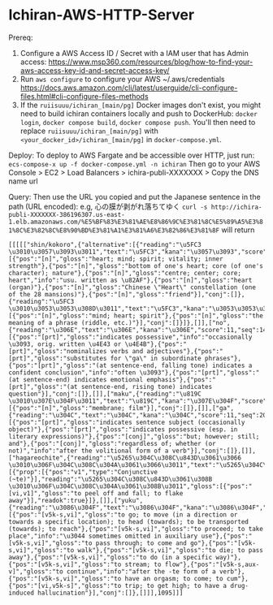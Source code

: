 # Ichiran-AWS-HTTP-Server

Prereq: 
1. Configure a AWS Access ID / Secret with a IAM user that has Admin access: https://www.msp360.com/resources/blog/how-to-find-your-aws-access-key-id-and-secret-access-key/ 
2. Run `aws configure` to configure your AWS ~/.aws/credentials https://docs.aws.amazon.com/cli/latest/userguide/cli-configure-files.html#cli-configure-files-methods
3. If the `ruiisuuu/ichiran_[main/pg]` Docker images don't exist, you might need to build ichiran containers locally and push to DockerHub: `docker login`, `docker compose build`, `docker compose push`. You'll then need to replace `ruiisuuu/ichiran_[main/pg]` with `<your_docker_id>/ichiran_[main/pg]` in `docker-compose.yml`.

Deploy:
To deploy to AWS Fargate and be accessible over HTTP, just run: `ecs-compose-x up -f docker-compose.yml -n ichiran`
Then go to your AWS Console > EC2 > Load Balancers > ichira-publi-XXXXXXX > Copy the DNS name url

Query:
Then use the URL you copied and put the Japanese sentence in the path (URL encoded): 
e.g, 心の膜が剥がれ落ちてゆく
`curl -s http://ichira-publi-XXXXXXX-386196307.us-east-1.elb.amazonaws.com/%E5%BF%83%E3%81%AE%E8%86%9C%E3%81%8C%E5%89%A5%E3%81%8C%E3%82%8C%E8%90%BD%E3%81%A1%E3%81%A6%E3%82%86%E3%81%8F`
will return
```
[[[[["shin/kokoro",{"alternative":[{"reading":"\u5FC3 \u3010\u3057\u3093\u3011","text":"\u5FC3","kana":"\u3057\u3093","score":16,"seq":1595125,"gloss":[{"pos":"[n]","gloss":"heart; mind; spirit; vitality; inner strength"},{"pos":"[n]","gloss":"bottom of one's heart; core (of one's character); nature"},{"pos":"[n]","gloss":"centre; center; core; heart","info":"usu. written as \u82AF"},{"pos":"[n]","gloss":"heart (organ)"},{"pos":"[n]","gloss":"Chinese \"Heart\" constellation (one of the 28 mansions)"},{"pos":"[n]","gloss":"friend"}],"conj":[]},{"reading":"\u5FC3 \u3010\u3053\u3053\u308D\u3011","text":"\u5FC3","kana":"\u3053\u3053\u308D","score":16,"seq":1360480,"gloss":[{"pos":"[n]","gloss":"mind; heart; spirit"},{"pos":"[n]","gloss":"the meaning of a phrase (riddle, etc.)"}],"conj":[]}]},[]],["no",{"reading":"\u306E","text":"\u306E","kana":"\u306E","score":11,"seq":1469800,"gloss":[{"pos":"[prt]","gloss":"indicates possessive","info":"occasionally \u3093, orig. written \u4E43 or \u4E4B"},{"pos":"[prt]","gloss":"nominalizes verbs and adjectives"},{"pos":"[prt]","gloss":"substitutes for \"ga\" in subordinate phrases"},{"pos":"[prt]","gloss":"(at sentence-end, falling tone) indicates a confident conclusion","info":"often \u3093"},{"pos":"[prt]","gloss":"(at sentence-end) indicates emotional emphasis"},{"pos":"[prt]","gloss":"(at sentence-end, rising tone) indicates question"}],"conj":[]},[]],["maku",{"reading":"\u819C \u3010\u307E\u304F\u3011","text":"\u819C","kana":"\u307E\u304F","score":16,"seq":1524850,"gloss":[{"pos":"[n]","gloss":"membrane; film"}],"conj":[]},[]],["ga",{"reading":"\u304C","text":"\u304C","kana":"\u304C","score":11,"seq":2028930,"gloss":[{"pos":"[prt]","gloss":"indicates sentence subject (occasionally object)"},{"pos":"[prt]","gloss":"indicates possessive (esp. in literary expressions)"},{"pos":"[conj]","gloss":"but; however; still; and"},{"pos":"[conj]","gloss":"regardless of; whether (or not)","info":"after the volitional form of a verb"}],"conj":[]},[]],["hagareochite",{"reading":"\u5265\u304C\u308C\u843D\u3061\u3066 \u3010\u306F\u304C\u308C\u304A\u3061\u3066\u3011","text":"\u5265\u304C\u308C\u843D\u3061\u3066","kana":"\u306F\u304C\u308C\u304A\u3061\u3066","score":1001,"seq":10186890,"conj":[{"prop":[{"pos":"v1","type":"Conjunctive (~te)"}],"reading":"\u5265\u304C\u308C\u843D\u3061\u308B \u3010\u306F\u304C\u308C\u304A\u3061\u308B\u3011","gloss":[{"pos":"[vi,v1]","gloss":"to peel off and fall; to flake away"}],"readok":true}]},[]],["yuku",{"reading":"\u3086\u304F","text":"\u3086\u304F","kana":"\u3086\u304F","score":12,"seq":1578850,"gloss":[{"pos":"[v5k-s,vi]","gloss":"to go; to move (in a direction or towards a specific location); to head (towards); to be transported (towards); to reach"},{"pos":"[v5k-s,vi]","gloss":"to proceed; to take place","info":"\u3044 sometimes omitted in auxiliary use"},{"pos":"[v5k-s,vi]","gloss":"to pass through; to come and go"},{"pos":"[v5k-s,vi]","gloss":"to walk"},{"pos":"[v5k-s,vi]","gloss":"to die; to pass away"},{"pos":"[v5k-s,vi]","gloss":"to do (in a specific way)"},{"pos":"[v5k-s,vi]","gloss":"to stream; to flow"},{"pos":"[v5k-s,aux-v]","gloss":"to continue","info":"after the -te form of a verb"},{"pos":"[v5k-s,vi]","gloss":"to have an orgasm; to come; to cum"},{"pos":"[vi,v5k-s]","gloss":"to trip; to get high; to have a drug-induced hallucination"}],"conj":[]},[]]],1095]]]
```
